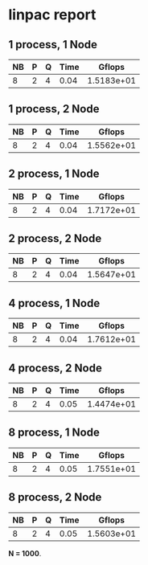 # linpac report

## 1 process, 1 Node
| NB  |  P  |  Q  | Time |     Gflops     |
|-----|-----|-----|------|----------------|
|  8  |  2  |  4  | 0.04 |   1.5183e+01   |

## 1 process, 2 Node
| NB  |  P  |  Q  | Time |     Gflops     |
|-----|-----|-----|------|----------------|
|  8  |  2  |  4  | 0.04 |   1.5562e+01   |

## 2 process, 1 Node
| NB  |  P  |  Q  | Time |     Gflops     |
|-----|-----|-----|------|----------------|
|  8  |  2  |  4  | 0.04 |   1.7172e+01   |

## 2 process, 2 Node
| NB  |  P  |  Q  | Time |     Gflops     |
|-----|-----|-----|------|----------------|
|  8  |  2  |  4  | 0.04 |   1.5647e+01   |

## 4 process, 1 Node
| NB  |  P  |  Q  | Time |     Gflops     |
|-----|-----|-----|------|----------------|
|  8  |  2  |  4  | 0.04 |   1.7612e+01   |

## 4 process, 2 Node
| NB  |  P  |  Q  | Time |     Gflops     |
|-----|-----|-----|------|----------------|
|  8  |  2  |  4  | 0.05 |   1.4474e+01   |

## 8 process, 1 Node
| NB  |  P  |  Q  | Time |     Gflops     |
|-----|-----|-----|------|----------------|
|  8  |  2  |  4  | 0.05 |   1.7551e+01   |

## 8 process, 2 Node
| NB  |  P  |  Q  | Time |     Gflops     |
|-----|-----|-----|------|----------------|
|  8  |  2  |  4  | 0.05 |   1.5603e+01   |

**N = 1000**.

